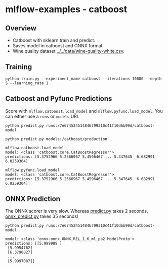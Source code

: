 # mlflow-examples - catboost

## Overview
* Catboost with sklearn train and predict.
* Saves model in catboost and ONNX format.
* Wine quality dataset [../../data/wine-quality-white.csv](../../data/wine-quality-white.csv).

## Training

```
python train.py --experiment_name catboost --iterations 10000 --depth 5 --learning_rate 1
```

## Catboost and Pyfunc Predictions

Score with `mlflow.catboost.load_model` and `mlflow.pyfunc.load_model`.
You can either use a `runs` or `models` URI.
```
python predict.py runs:/7e674524514846799310c41f10d6b99d/catboost-model
```

```
python predict.py models:/catboost/production
```

```
mlflow.catboost.load_model
model: <class 'catboost.core.CatBoostRegressor'>
predictions: [5.3752966 5.2566967 5.4596467 ... 5.347645  6.682991  6.0259304]

mlflow.pyfunc.load_model
model: <class 'catboost.core.CatBoostRegressor'>
predictions: [5.3752966 5.2566967 5.4596467 ... 5.347645  6.682991  6.0259304]
```

## ONNX Prediction

The ONNX scorer is very slow. Whereas [predict.py](predict.py) takes 2 seconds, [onnx_predict.py](onnx_predict.py) takes 35 seconds!
```
python predict.py runs:/7e674524514846799310c41f10d6b99d/catboost-model
```
```
model: <class 'onnx.onnx_ONNX_REL_1_6_ml_pb2.ModelProto'>
predictions: [[5.999989 ]
 [5.9954762]
 [6.3790827]
 ...
 [5.9997087]]
```
